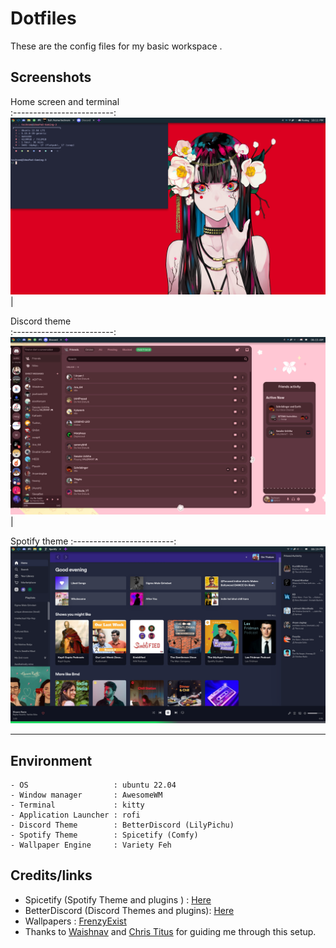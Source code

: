 
# Dotfiles

These are the config files for my basic workspace .




## Screenshots

Home screen and terminal        
:-------------------------:
![](https://raw.githubusercontent.com/omthakare16/dotfiles/main/Screenshots/2022-07-17_22-11.png?token=GHSAT0AAAAAABWLGJ32GCICKSYBQTXUGUF6YWUKEBQ)  |

Discord theme  
:-------------------------:    
![](https://raw.githubusercontent.com/omthakare16/dotfiles/main/Screenshots/2022-07-14_06-15.png?token=GHSAT0AAAAAABWLGJ337GSOE4VWZQKDHYWWYWUKD5A)  |  

 
Spotify theme
:-------------------------:
![](https://raw.githubusercontent.com/omthakare16/dotfiles/main/Screenshots/2022-07-09_20-19.png?token=GHSAT0AAAAAABWLGJ326QAJJSF5KSYU3YNYYWUKB2A)

------------------------------------
 ## **Environment**

```
- OS                   : ubuntu 22.04
- Window manager       : AwesomeWM
- Terminal             : kitty
- Application Launcher : rofi
- Discord Theme        : BetterDiscord (LilyPichu)
- Spotify Theme        : Spicetify (Comfy)
- Wallpaper Engine     : Variety Feh

```

## Credits/links
- Spicetify (Spotify Theme and plugins ) : [Here](https://github.com/spicetify/spicetify-cli)
- BetterDiscord (Discord Themes and plugins): [Here](https://betterdiscord.app/)
- Wallpapers : [FrenzyExist](https://github.com/FrenzyExists/wallpapers)
- Thanks to [Waishnav](https://github.com/Waishnav) and [Chris Titus](https://github.com/ChrisTitusTech) for guiding me through this setup.


